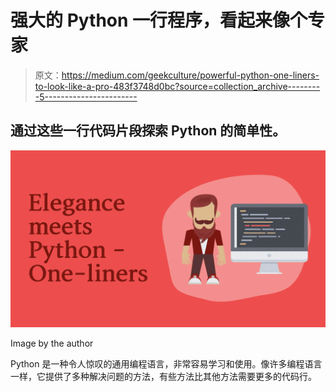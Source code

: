 # 强大的 Python 一行程序，看起来像个专家

> 原文：<https://medium.com/geekculture/powerful-python-one-liners-to-look-like-a-pro-483f3748d0bc?source=collection_archive---------5----------------------->

## 通过这些一行代码片段探索 Python 的简单性。

![](img/6b805056e7b37ce5186beaf29fdadc50.png)

Image by the author

Python 是一种令人惊叹的通用编程语言，非常容易学习和使用。像许多编程语言一样，它提供了多种解决问题的方法，有些方法比其他方法需要更多的代码行。
